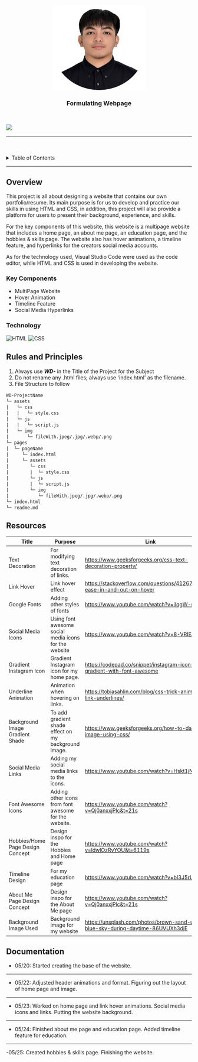 <a name="readme-top"/>

<br/>

<br />
<div align="center">
  <a href="https://github.com/sdecena/">
  <!-- TODO: If you want to add logo or banner you can add it here -->
    <img src="./assets/img/picModified.png" alt="" width="250" height="230">
  </a>
<!-- TODO: Change Title to the name of the title of your Project -->
  <h3 align="center">Formulating Webpage</h3>
</div>
<!-- TODO: Make a short description -->
<div align="center">
  
</div>

<br />

<!-- TODO: Change the zyx-0314 into your github username  -->
<!-- TODO: Change the WD-Template-Project into the same name of your folder -->
![](https://visit-counter.vercel.app/counter.png?page=sdecena/WD-Seatwork-2)

---

<br />
<br />

<!-- TODO: If you want to add more layers for your readme -->
<details>
  <summary>Table of Contents</summary>
  <ol>
    <li>
      <a href="#overview">Overview</a>
      <ol>
        <li>
          <a href="#key-components">Key Components</a>
        </li>
        <li>
          <a href="#technology">Technology</a>
        </li>
      </ol>
    </li>
    <li>
      <a href="#rules-and-principles">Rules and Principles</a>
    </li>
    <li>
      <a href="#resources">Resources</a>
    </li>
        <li>
      <a href="#documentation">Documentation</a>
    </li>
  </ol>
</details>

---

## Overview

<!-- TODO: To be changed -->
<!-- The following are just sample -->
<!-- Description of the project in details. -->

<!-- Guiding Question:
- What is the project
- Whats the purpose
- What are key components
- What technology used and how it is used -->
This project is all about designing a website that contains our own portfolio/resume. Its main
purpose is for us to develop and practice our skills in using HTML and CSS, in addition, this
project will also provide a platform for users to present their background, experience, and skills. 

For the key components of this website, this website is a multipage website that includes a 
home page, an about me page, an education page, and the hobbies & skills page. The website 
also has hover animations, a timeline feature, and hyperlinks for the creators social media 
accounts.

As for the technology used, Visual Studio Code were used as the code editor, while HTML and 
CSS is used in developing the website.


### Key Components
<!-- TODO: List of Key Components -->
<!-- The following are just sample -->
- MultiPage Website
- Hover Animation
- Timeline Feature
- Social Media Hyperlinks


### Technology
<!-- TODO: List of Technology Used -->
![HTML](https://img.shields.io/badge/HTML-E34F26?style=for-the-badge&logo=html5&logoColor=white)
![CSS](https://img.shields.io/badge/CSS-1572B6?style=for-the-badge&logo=css3&logoColor=white)


## Rules and Principles
1. Always use ***WD-*** in the Title of the Project for the Subject
2. Do not rename any .html files; always use 'index.html' as the filename.
3. File Structure to follow

```
WD-ProjectName
└─ assets
|   └─ css
|   |   └─ style.css
|   └─ js
|   |   └─ script.js
|   └─ img
|       └─ fileWith.jpeg/.jpg/.webp/.png
└─ pages
|  └─ pageName
|     └─ index.html
|     └─ assets
|        └─ css
|        |  └─ style.css
|        └─ js
|        |  └─ script.js
|        └─ img
|           └─ fileWith.jpeg/.jpg/.webp/.png
└─ index.html
└─ readme.md
```

## Resources

<!-- TODO: Add References -->
| Title | Purpose | Link |
|-|-|-|
| Text Decoration | For modifying text decoration of links. | https://www.geeksforgeeks.org/css-text-decoration-property/ |
| Link Hover | Link hover effect | https://stackoverflow.com/questions/41267357/css-ease-in-and-out-on-hover |
| Google Fonts | Adding other styles of fonts | https://www.youtube.com/watch?v=iIqgW-stZmE |
| Social Media Icons | Using font awesome social media icons for the website | https://www.youtube.com/watch?v=8-VRIEaIKqI |
| Gradient Instagram Icon | Gradient Instagram icon for my home page. | https://codepad.co/snippet/instagram-icon-gradient-with-font-awesome |
| Underline Animation | Animation when hovering on links. | https://tobiasahlin.com/blog/css-trick-animating-link-underlines/ |
| Background Image Gradient Shade  | To add gradient shade effect on my background image. | https://www.geeksforgeeks.org/how-to-darken-an-image-using-css/ |
| Social Media Links  | Adding my social media links to the icons. | https://www.youtube.com/watch?v=Hskt1jN7JTc|
| Font Awesome Icons  | Adding other icons from font awesome for the website. | https://www.youtube.com/watch?v=Qj0anxxjPlc&t=21s |
| Hobbies/Home Page Design Concept | Design inspo for the Hobbies and Home page | https://www.youtube.com/watch?v=ldwlOzRvYOU&t=6119s |
| Timeline Design | For my education page | https://www.youtube.com/watch?v=bI3J5rUonEg |
| About Me Page Design Concept | Design inspo for the About Me page | https://www.youtube.com/watch?v=Qj0anxxjPlc&t=21s |
| Background Image Used | Background image for my website | https://unsplash.com/photos/brown-sand-under-blue-sky-during-daytime-86UVUXh3djE |


## Documentation
- 05/20: Started creating the base of the website.
---
- 05/22: Adjusted header animations and format.
Figuring out the layout of home page and image.
---
- 05/23: Worked on home page and link hover animations.
Social media icons and links.
Putting the website background.
---
- 05/24: Finished about me page and education page.
Added timeline feature for education.
---
-05/25: Created hobbies & skills page.
Finishing the website.
